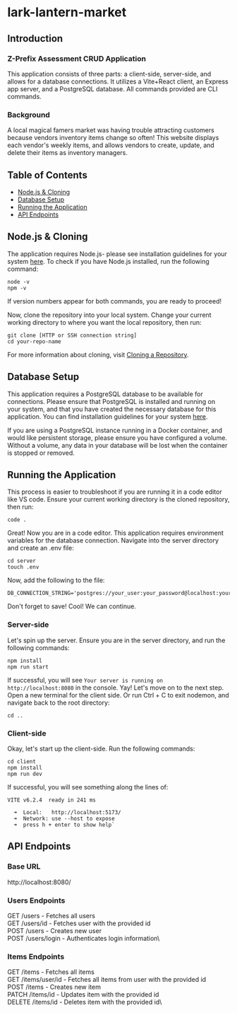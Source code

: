 # lark-lantern-market

## Introduction

### Z-Prefix Assessment CRUD Application
This application consists of three parts: a client-side, server-side, and allows for a database connections.
It utilizes a Vite+React client, an Express app server, and a PostgreSQL database. All commands provided are CLI commands.

### Background
A local magical famers market was having trouble attracting customers because vendors inventory items change so often! This website displays each vendor's weekly items, and allows vendors to create, update, and delete their items as inventory managers.


## Table of Contents
- [Node.js & Cloning](#nodejs--cloning)
- [Database Setup](#database-setup)
- [Running the Application](#running-the-application)
- [API Endpoints](#api-endpoints)

## Node.js & Cloning
The application requires Node.js- please see installation guidelines for your system [here](https://nodejs.org/en/download).
To check if you have Node.js installed, run the following command:
```
node -v
npm -v
```
If version numbers appear for both commands, you are ready to proceed!

Now, clone the repository into your local system. Change your current working directory to where you want the local repository, then run:
```
git clone [HTTP or SSH connection string]
cd your-repo-name
```
For more information about cloning, visit [Cloning a Repository](https://docs.github.com/en/repositories/creating-and-managing-repositories/cloning-a-repository).

## Database Setup
This application requires a PostgreSQL database to be available for connections. Please ensure that PostgreSQL is installed and running on your system, and that you have created the necessary database for this application. You can find installation guidelines for your system [here](https://www.postgresql.org/download/).

If you are using a PostgreSQL instance running in a Docker container, and would like persistent storage, please ensure you have configured a volume. Without a volume, any data in your database will be lost when the container is stopped or removed.

## Running the Application
This process is easier to troubleshoot if you are running it in a code editor like VS code. Ensure your current working directory is the cloned repository, then run:
```
code .
```
Great! Now you are in a code editor. This application requires environment variables for the database connection. Navigate into the server directory and create an .env file:
```
cd server
touch .env
```
Now, add the following to the file:
```
DB_CONNECTION_STRING='postgres://your_user:your_password@localhost:your_port/your_database'
```
Don't forget to save! Cool! We can continue.

### Server-side
Let's spin up the server. Ensure you are in the server directory, and run the following commands:
```
npm install
npm run start
```
If successful, you will see `Your server is running on http://localhost:8080` in the console.
Yay! Let's move on to the next step. Open a new terminal for the client side. Or run Ctrl + C to exit nodemon, and navigate back to the root directory:
```
cd ..
```

### Client-side
Okay, let's start up the client-side. Run the following commands:
```
cd client
npm install
npm run dev
```
If successful, you will see something along the lines of:

```
VITE v6.2.4  ready in 241 ms

  ➜  Local:   http://localhost:5173/
  ➜  Network: use --host to expose
  ➜  press h + enter to show help`
```

## API Endpoints

### Base URL
http://localhost:8080/

### Users Endpoints
GET /users - Fetches all users\
GET /users/id - Fetches user with the provided id\
POST /users - Creates new user\
POST /users/login - Authenticates login information\

### Items Endpoints
GET /items - Fetches all items\
GET /items/user/id - Fetches all items from user with the provided id\
POST /items - Creates new item\
PATCH /items/id - Updates item with the provided id\
DELETE /items/id - Deletes item with the provided id\
